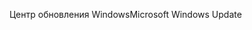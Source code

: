 <span data-ttu-id="169a7-101">Центр обновления Windows</span><span class="sxs-lookup"><span data-stu-id="169a7-101">Microsoft Windows Update</span></span>